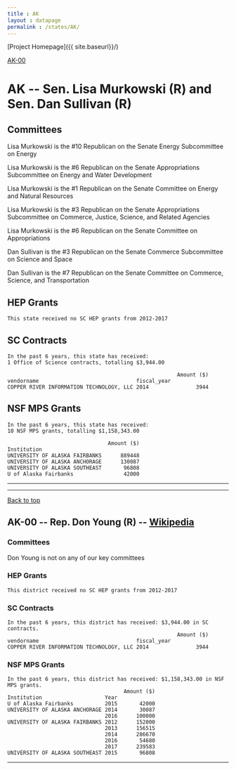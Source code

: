 ```yaml
---
title : AK
layout : datapage
permalink : /states/AK/
---
```

<a name="top"></a>
[Project Homepage]({{ site.baseurl}}/)


[AK-00](#AK-00)  

# AK -- Sen. Lisa Murkowski (R) and  Sen. Dan Sullivan (R)
## Committees
Lisa Murkowski is the #10 Republican on the Senate Energy Subcommittee on Energy 

Lisa Murkowski is the #6 Republican on the Senate Appropriations Subcommittee on Energy and Water Development 

Lisa Murkowski is the #1 Republican on the Senate Committee on Energy and Natural Resources 

Lisa Murkowski is the #3 Republican on the Senate Appropriations Subcommittee on Commerce, Justice, Science, and Related Agencies 

Lisa Murkowski is the #6 Republican on the Senate Committee on Appropriations 

Dan Sullivan is the #3 Republican on the Senate Commerce Subcommittee on Science and Space 

Dan Sullivan is the #7 Republican on the Senate Committee on Commerce, Science, and Transportation 

## HEP Grants
```
This state received no SC HEP grants from 2012-2017
```
## SC Contracts
```
In the past 6 years, this state has received:
1 Office of Science contracts, totalling $3,944.00
 
                                                      Amount ($)
vendorname                               fiscal_year            
COPPER RIVER INFORMATION TECHNOLOGY, LLC 2014               3944
```
## NSF MPS Grants
```
In the past 6 years, this state has received:
10 NSF MPS grants, totalling $1,158,343.00
 
                                Amount ($)
Institution                               
UNIVERSITY OF ALASKA FAIRBANKS      889448
UNIVERSITY OF ALASKA ANCHORAGE      130087
UNIVERSITY OF ALASKA SOUTHEAST       96808
U of Alaska Fairbanks                42000
```
---
---
<a name="AK-00"></a>
[Back to top](#top)
## AK-00 -- Rep. Don Young (R) -- [Wikipedia](https://en.wikipedia.org/wiki/AK-00)
### Committees
Don Young is not on any of our key committees 

### HEP Grants
```
This district received no SC HEP grants from 2012-2017
```
### SC Contracts
```
In the past 6 years, this district has received: $3,944.00 in SC contracts.
                                                      Amount ($)
vendorname                               fiscal_year            
COPPER RIVER INFORMATION TECHNOLOGY, LLC 2014               3944
```
### NSF MPS Grants
```
In the past 6 years, this district has received: $1,158,343.00 in NSF MPS grants.
                                     Amount ($)
Institution                    Year            
U of Alaska Fairbanks          2015       42000
UNIVERSITY OF ALASKA ANCHORAGE 2014       30087
                               2016      100000
UNIVERSITY OF ALASKA FAIRBANKS 2012      152000
                               2013      156515
                               2014      286670
                               2016       54680
                               2017      239583
UNIVERSITY OF ALASKA SOUTHEAST 2015       96808
```
---
